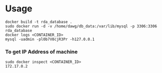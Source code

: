 # Usage
```
docker build -t rda_database .
sudo docker run -d -v /home/dawg/db_data:/var/lib/mysql -p 3306:3306 rda_database
docker logs <CONTAINER_ID>
mysql -uadmin -pl0b7V8cjR3Pr -h127.0.0.1
```

### To get IP Address of machine
```
sudo docker inspect <CONTAINER_ID>
172.17.0.2
```